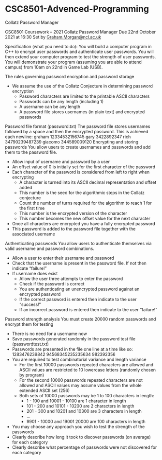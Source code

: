 # CSC8501-Advenced-Programming
Collatz Password Manager

CSC8501 Coursework – 2021
Collatz Password Manager
Due 22nd October 2021 at 16:30
Set by Graham.Morgan@ncl.ac.uk


  



Specification (what you need to do): You will build a computer program in
C++ to encrypt user passwords and authenticate user passwords. You will then extend your computer program to test the strength of user passwords. You will demonstrate your program (assuming you are able to attend campus) from 10am on 22nd in Game Lab (USB).


The rules governing password encryption and password storage
* We assume the use of the Collatz Conjecture in determining password encryption
   * Password characters are limited to the printable ASCII characters
   * Passwords can be any length (including 1)
   * A username can be any length
   * A password file stores usernames (in plain text) and encrypted passwords


Password file format (password.txt)
The password file stores usernames followed by a space and then the encrypted password. This is achieved each newline:
graham 12334532156745
gary 3422892347
rich 34790239487239
giacomo 344589009120
Encrypting and storing passwords
You allow users to create usernames and passwords and add them to the password file.
* Allow input of username and password by a user
* An offset value of 0 is initially set for the first character of the password
* Each character of the password is considered from left to right when encrypting
   * A character is turned into its ASCII decimal representation and offset added
   * This number is the seed for the algorithmic steps in the Collatz conjecture
   * Count the number of turns required for the algorithm to reach 1 for the first time
   * This number is the encrypted version of the character
   * This number becomes the new offset value for the next character
* Once all characters are encrypted you have a fully encrypted password
* This password is added to the password file together with the associated username


Authenticating passwords
You allow users to authenticate themselves via valid username and password combinations.
* Allow a user to enter their username and password
* Check that the username is present in the password file. If not then indicate “failure!”
* If username does exist
   * Allow the user three attempts to enter the password
   * Check if the password is correct
   * You are authenticating an unencrypted password against an encrypted password
   * If the correct password is entered then indicate to the user “success!”
   * If an incorrect password is entered then indicate to the user “failure!”


Password strength analysis
You must create 20000 random passwords and encrypt them for testing
* There is no need for a username now
* Save passwords generated randomly in the password test file (passwordtest.txt)
* Passwords are presented in the file one line at a time like so:
                        1283476239842
                        94568345235235634
                        982392356
* You are required to test combinatorial variance and length variance
   * For the first 10000 passwords repeated characters are allowed and ASCII values are restricted to 10 lowercase letters (randomly chosen by program)
   * For the second 10000 passwords repeated characters are not allowed and ASCII values may assume values from the whole extended ASCII set (256)
   * Both sets of 10000 passwords may be 1 to 100 characters in length:
      * 1 - 100 and 10001 - 10100 are 1 character in length
      * 101 - 200 and 10101 - 10200 are 2 characters in length
      * 201 - 300 and 10201 and 10300 are 3 characters in length
      * …
      * 9901 - 10000 and 19001 20000 are 100 characters in length
* You may choose any approach you wish to test the strength of the passwords
* Clearly describe how long it took to discover passwords (on average) for each category
* Clearly describe what percentage of passwords were not discovered for each category
